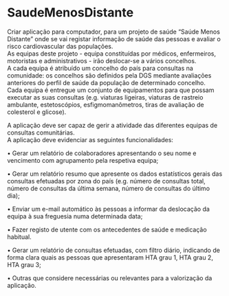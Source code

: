 # SaudeMenosDistante

Criar aplicação para computador, para um projeto de saúde “Saúde Menos Distante” onde se vai registar informação de saúde das pessoas e avaliar o risco cardiovascular das populações.<br>
As equipas deste projeto - equipa constituídas por médicos, enfermeiros, motoristas e administrativos - irão deslocar-se a vários concelhos. <br>
A cada equipa é atribuído um concelho do país para consultas na comunidade: os concelhos são definidos pela DGS mediante avaliações anteriores do perfil de saúde da população de determinado concelho. <br>
Cada equipa é entregue um conjunto de equipamentos para que possam executar as suas consultas (e.g. viaturas ligeiras, viaturas de rastreio ambulante, estetoscópios, esfigmomanômetros, tiras de avaliação de colesterol e glicose).<br>

A aplicação deve ser capaz de gerir a atividade das diferentes equipas de consultas comunitárias. <br>
A aplicação deve evidenciar as seguintes funcionalidades: <br>

• Gerar um relatório de colaboradores apresentando o seu nome e vencimento com agrupamento pela respetiva equipa; <br>

• Gerar um relatório resumo que apresente os dados estatísticos gerais das consultas efetuadas por zona do país (e.g. número de consultas total, número de consultas da última semana, número de consultas do último dia); <br>

• Enviar um e-mail automático às pessoas a informar da deslocação da equipa à sua freguesia numa determinada data; <br>

• Fazer registo de utente com os antecedentes de saúde e medicação habitual. <br>

• Gerar um relatório de consultas efetuadas, com filtro diário, indicando de forma clara quais as pessoas que apresentaram HTA grau 1, HTA grau 2, HTA grau 3; <br>

• Outras que considere necessárias ou relevantes para a valorização da aplicação. <br>


